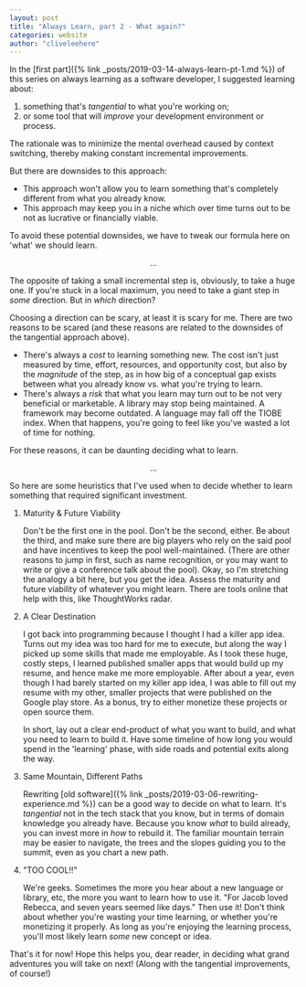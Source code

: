 ```yaml
---
layout: post
title: "Always Learn, part 2 - What again?"
categories: website
author: "cliveleehere"
---
```


In the [first part]({% link _posts/2019-03-14-always-learn-pt-1.md %}) of this series on always learning as a software developer, I suggested learning about:

1) something that's *tangential* to what you're working on;
2) or some tool that will *improve* your development environment or process.

The rationale was to minimize the mental overhead caused by context switching, thereby making constant incremental improvements.

But there are downsides to this approach:
- This approach won't allow you to learn something that's completely different from what you already know.  
- This approach may keep you in a niche which over time turns out to be not as lucrative or financially viable.

To avoid these potential downsides, we have to tweak our formula here on 'what' we should learn.

<p align="center">
    ...
</p>

The opposite of taking a small incremental step is, obviously, to take a huge one. If you're stuck in a local maximum, you need to take a giant step in *some* direction. But in *which* direction?

Choosing a direction can be scary, at least it is scary for me.  There are two reasons to be scared (and these reasons are related to the downsides of the tangential approach above).  
- There's always a *cost* to learning something new.  The cost isn't just measured by time, effort, resources, and opportunity cost, but also by the *magnitude* of the step, as in how big of a conceptual gap exists between what you already know vs. what you're trying to learn.  
- There's always a *risk* that what you learn may turn out to be not very beneficial or marketable.  A library may stop being maintained.  A framework may become outdated.  A language may fall off the TIOBE index.  When that happens, you're going to feel like you've wasted a lot of time for nothing.  

For these reasons, it can be daunting deciding what to learn.

<p align="center">
    ...
</p>

So here are some heuristics that I've used when to decide whether to learn something that required significant investment.

1. Maturity & Future Viability

    Don't be the first one in the pool.  Don't be the second, either.  Be about the third, and make sure there are big players who rely on the said pool and have incentives to keep the pool well-maintained. (There are other reasons to jump in first, such as name recognition, or you may want to write or give a conference talk about the pool).  Okay, so I'm stretching the analogy a bit here, but you get the idea.  Assess the maturity and future viability of whatever you might learn.  There are tools online that help with this, like ThoughtWorks radar.

2. A Clear Destination
    
    I got back into programming because I thought I had a killer app idea.  Turns out my idea was too hard for me to execute, but along the way I picked up some skills that made me employable.  As I took these huge, costly steps, I learned published smaller apps that would build up my resume, and hence make me more employable.  After about a year, even though I had barely started on my killer app idea, I was able to fill out my resume with my other, smaller projects that were published on the Google play store.  As a bonus, try to either monetize these projects or open source them.
    
    In short, lay out a clear end-product of what you want to build, and what you need to learn to build it.  Have some timeline of how long you would spend in the 'learning' phase, with side roads and potential exits along the way.

3. Same Mountain, Different Paths

    Rewriting [old software]({% link _posts/2019-03-06-rewriting-experience.md %}) can be a good way to decide on what to learn.  It's *tangential* not in the tech stack that you know, but in terms of domain knowledge you already have.  Because you know *what* to build already, you can invest more in *how* to rebuild it.  The familiar mountain terrain may be easier to navigate, the trees and the slopes guiding you to the summit, even as you chart a new path.

4. "TOO COOL!!"

    We're geeks.  Sometimes the more you hear about a new language or library, etc, the more you want to learn how to use it.  "For Jacob loved Rebecca, and seven years seemed like days."
    Then use it!  Don't think about whether you're wasting your time learning, or whether you're monetizing it properly.  As long as you're enjoying the learning process, you'll most likely learn _some_ new concept or idea.

That's it for now! Hope this helps you, dear reader, in deciding what grand adventures you will take on next! (Along with the tangential improvements, of course!)
